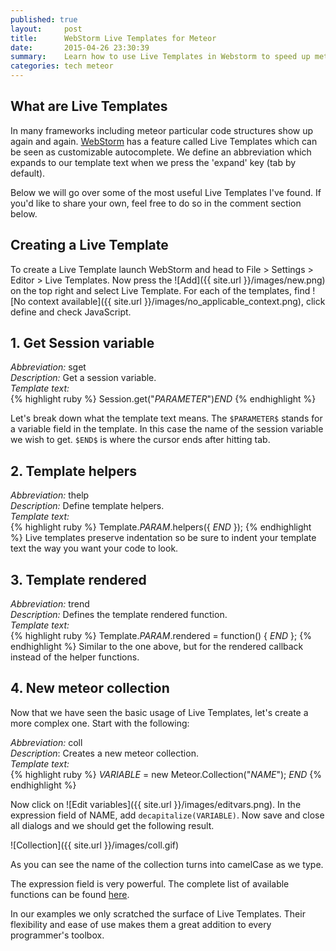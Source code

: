 ```yaml
---
published: true
layout:     post
title:      WebStorm Live Templates for Meteor
date:       2015-04-26 23:30:39
summary:    Learn how to use Live Templates in Webstorm to speed up meteor development.
categories: tech meteor
---
```

## What are Live Templates
 
In many frameworks including meteor particular code structures show up again and again. [WebStorm](https://www.jetbrains.com/webstorm/) has a feature called Live Templates which can be seen as customizable autocomplete. We define an abbreviation which expands to our template text when we press the 'expand' key (tab by default).
 
Below we will go over some of the most useful Live Templates I've found. If you'd like to share your own, feel free to do so in the comment section below.
 
## Creating a Live Template
To create a Live Template launch WebStorm and head to File > Settings > Editor > Live Templates. Now press the ![Add]({{ site.url }}/images/new.png) on the top right and select Live Template. For each of the templates, find ![No context available]({{ site.url }}/images/no_applicable_context.png), click define and check JavaScript.
 
## 1. Get Session variable
<i>Abbreviation:</i> sget<br/>
<i>Description:</i> Get a session variable.<br/>
<i>Template text:</i><br/>
{% highlight ruby %}
Session.get("$PARAMETER$")$END$
{% endhighlight %}

Let's break down what the template text means. The `$PARAMETER$` stands for a variable field in the template. In this case the name of the session variable we wish to get. `$END$` is where the cursor ends after hitting tab.
 
## 2. Template helpers
<i>Abbreviation:</i> thelp<br/>
<i>Description:</i> Define template helpers.<br/>
<i>Template text:</i><br/>
{% highlight ruby %}
Template.$PARAM$.helpers({
    $END$
});
{% endhighlight %}
Live templates preserve indentation so be sure to indent your template text the way you want your code to look.

 
## 3. Template rendered
<i>Abbreviation:</i> trend<br/>
<i>Description:</i> Defines the template rendered function.<br/>
<i>Template text:</i><br/>
{% highlight ruby %}
Template.$PARAM$.rendered = function() {
    $END$
};
{% endhighlight %}
Similar to the one above, but for the rendered callback instead of the helper functions.

## 4. New meteor collection
Now that we have seen the basic usage of Live Templates, let's create a more complex one. Start with the following:<br/>

<i>Abbreviation:</i> coll<br/>
<i>Description</i>: Creates a new meteor collection.<br/>
<i>Template text:</i><br/>
{% highlight ruby %}
$VARIABLE$ = new Meteor.Collection("$NAME$");
$END$
{% endhighlight %}

Now click on ![Edit variables]({{ site.url }}/images/editvars.png). In the expression field of NAME, add `decapitalize(VARIABLE)`. Now save and close all dialogs and we should get the following result.<br/>

![Collection]({{ site.url }}/images/coll.gif)

As you can see the name of the collection turns into camelCase as we type.

The expression field is very powerful. The complete list of available functions can be found [here](https://www.jetbrains.com/webstorm/help/live-templates-2.html#d373781e466).

In our examples we only scratched the surface of Live Templates. Their flexibility and ease of use makes them a great addition to every programmer's toolbox.
